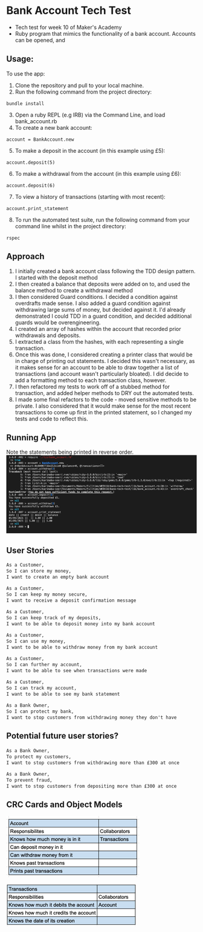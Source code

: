 # Bank Account Tech Test
- Tech test for week 10 of Maker's Academy
- Ruby program that mimics the functionality of a bank account. Accounts can be opened, and 
## Usage:
To use the app: 
1. Clone the repository and pull to your local machine.
2. Run the following command from the project directory:
```` 
bundle install
````
3. Open a ruby REPL (e.g IRB) via the Command Line, and load bank_account.rb
4. To create a new bank account:
````
account = BankAccount.new
```` 
5. To make a deposit in the account (in this example using £5):
````
account.deposit(5)
````

6. To make a withdrawal from the account (in this example using £6):
````
account.deposit(6)
````

7. To view a history of transactions (starting with most recent):
````
account.print_statement
````

8. To run the automated test suite, run the following command from your command line whilst in the project directory:
````
rspec
````

## Approach
1. I initially created a bank account class following the TDD design pattern. I started with the deposit method
2. I then created a balance that deposits were added on to, and used the balance method to create a withdrawal method
3. I then considered Guard conditions. I decided a condition against overdrafts made sense. I also added a guard condition against withdrawing large sums of money, but decided against it. I'd already demonstrated I could TDD in a guard condition, and decided additional guards would be overengineering.
4. I created an array of hashes within the account that recorded prior withdrawals and deposits.
5. I extracted a class from the hashes, with each representing a single transaction.
6. Once this was done, I considered creating a printer class that would be in charge of printing out statements. I decided this wasn't necessary, as it makes sense for an account to be able to draw together a list of transactions (and account wasn't particularly bloated). I did decide to add a formatting method to each transaction class, however.
7. I then refactored my tests to work off of a stubbed method for transaction, and added helper methods to DRY out the automated tests.
8. I made some final refactors to the code - moved sensitive methods to be private. I also considered that it would make sense for the most recent transactions to come up first in the printed statement, so I changed my tests and code to reflect this. 
## Running App
Note the statements being printed in reverse order.
![Running App](https://github.com/karimabuseer/bank-tech-test/blob/main/images/running_app.png)


## User Stories
````
As a Customer,
So I can store my money,
I want to create an empty bank account
````  

````
As a Customer,
So I can keep my money secure,
I want to receive a deposit confirmation message
````

````
As a Customer,
So I can keep track of my deposits,
I want to be able to deposit money into my bank account
````

````
As a Customer,
So I can use my money,
I want to be able to withdraw money from my bank account
````

````
As a Customer,
So I can further my account,
I want to be able to see when transactions were made
````

````
As a Customer,
So I can track my account,
I want to be able to see my bank statement
````

````
As a Bank Owner,
So I can protect my bank,
I want to stop customers from withdrawing money they don't have
````
## Potential future user stories? 
````
As a Bank Owner,
To protect my customers,
I want to stop customers from withdrawing more than £300 at once
````

````
As a Bank Owner,
To prevent fraud,
I want to stop customers from depositing more than £300 at once
````
## CRC Cards and Object Models
![Account CRC card](https://github.com/karimabuseer/bank-tech-test/blob/main/images/account.png)

![Transaction CRC card](https://github.com/karimabuseer/bank-tech-test/blob/main/images/transaction.png)